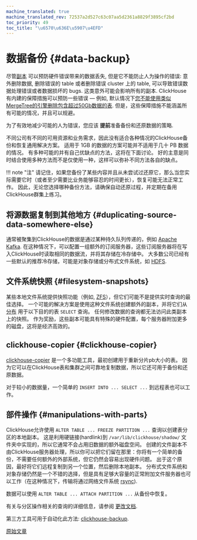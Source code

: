 ```yaml
---
machine_translated: true
machine_translated_rev: 72537a2d527c63c07aa5d2361a8829f3895cf2bd
toc_priority: 49
toc_title: "\u6570\u636E\u5907\u4EFD"
---
```


# 数据备份 {#data-backup}

尽管[副本](../engines/table-engines/mergetree-family/replication.md) 可以预防硬件错误带来的数据丢失, 但是它不能防止人为操作的错误: 意外删除数据, 删除错误的 table 或者删除错误 cluster 上的 table, 可以导致错误数据处理错误或者数据损坏的 bugs. 这类意外可能会影响所有的副本. ClickHouse 有内建的保障措施可以预防一些错误 — 例如, 默认情况下[您不能使用类似MergeTree的引擎删除包含超过50Gb数据的表](https://github.com/ClickHouse/ClickHouse/blob/v18.14.18-stable/programs/server/config.xml#L322-L330). 但是，这些保障措施不能涵盖所有可能的情况，并且可以规避。

为了有效地减少可能的人为错误，您应该 **提前**准备备份和还原数据的策略.

不同公司有不同的可用资源和业务需求，因此没有适合各种情况的ClickHouse备份和恢复通用解决方案。 适用于 1GB 的数据的方案可能并不适用于几十 PB 数据的情况。 有多种可能的并有自己优缺点的方法，这将在下面讨论。 好的主意是同时结合使用多种方法而不是仅使用一种，这样可以弥补不同方法各自的缺点。

!!! note "注"
    请记住，如果您备份了某些内容并且从未尝试过还原它，那么当您实际需要它时（或者至少需要比业务能够容忍的时间更长），恢复可能无法正常工作。 因此，无论您选择哪种备份方法，请确保自动还原过程，并定期在备用ClickHouse群集上练习。

## 将源数据复制到其他地方 {#duplicating-source-data-somewhere-else}

通常被聚集到ClickHouse的数据是通过某种持久队列传递的，例如 [Apache Kafka](https://kafka.apache.org). 在这种情况下，可以配置一组额外的订阅服务器，这些订阅服务器将在写入ClickHouse时读取相同的数据流，并将其存储在冷存储中。 大多数公司已经有一些默认的推荐冷存储，可能是对象存储或分布式文件系统，如 [HDFS](https://hadoop.apache.org/docs/stable/hadoop-project-dist/hadoop-hdfs/HdfsDesign.html).

## 文件系统快照 {#filesystem-snapshots}

某些本地文件系统提供快照功能（例如, [ZFS](https://en.wikipedia.org/wiki/ZFS)），但它们可能不是提供实时查询的最佳选择。 一个可能的解决方案是使用这种文件系统创建额外的副本，并将它们从 [分布](../engines/table-engines/special/distributed.md) 用于以下目的的表 `SELECT` 查询。 任何修改数据的查询都无法访问此类副本上的快照。 作为奖励，这些副本可能具有特殊的硬件配置，每个服务器附加更多的磁盘，这将是经济高效的。

## clickhouse-copier {#clickhouse-copier}

[clickhouse-copier](utilities/clickhouse-copier.md) 是一个多功能工具，最初创建用于重新分片pb大小的表。 因为它可以在ClickHouse表和集群之间可靠地复制数据，所以它还可用于备份和还原数据。

对于较小的数据量，一个简单的 `INSERT INTO ... SELECT ...` 到远程表也可以工作。

## 部件操作 {#manipulations-with-parts}

ClickHouse允许使用 `ALTER TABLE ... FREEZE PARTITION ...` 查询以创建表分区的本地副本。 这是利用硬链接(hardlink)到 `/var/lib/clickhouse/shadow/` 文件夹中实现的，所以它通常不会占用旧数据的额外磁盘空间。 创建的文件副本不由ClickHouse服务器处理，所以你可以把它们留在那里：你将有一个简单的备份，不需要任何额外的外部系统，但它仍然会容易出现硬件问题。 出于这个原因，最好将它们远程复制到另一个位置，然后删除本地副本。 分布式文件系统和对象存储仍然是一个不错的选择，但是具有足够大容量的正常附加文件服务器也可以工作（在这种情况下，传输将通过网络文件系统 [rsync](https://en.wikipedia.org/wiki/Rsync)).

数据可以使用 `ALTER TABLE ... ATTACH PARTITION ...` 从备份中恢复。

有关与分区操作相关的查询的详细信息，请参阅 [更改文档](../sql-reference/statements/alter.md#alter_manipulations-with-partitions).

第三方工具可用于自动化此方法: [clickhouse-backup](https://github.com/AlexAkulov/clickhouse-backup).

[原始文章](https://clickhouse.tech/docs/en/operations/backup/) <!--hide-->
